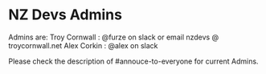 # NZ Devs Admins

Admins are:
Troy Cornwall : @furze on slack or email nzdevs @ troycornwall.net
Alex Corkin : @alex on slack

Please check the description of #annouce-to-everyone for current Admins.
